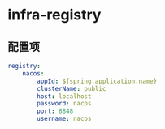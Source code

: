 # infra-registry

## 配置项

```yaml
registry:
    nacos:
        appId: ${spring.application.name}
        clusterName: public
        host: localhost
        password: nacos
        port: 8848
        username: nacos
```
